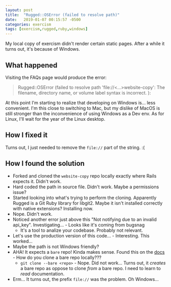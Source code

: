```yaml
---
layout: post
title:  "Rugged::OSError (failed to resolve path)"
date:   2019-01-07 00:15:57 -0500
categories: exercism
tags: [exercism,rugged,ruby,windows]
---
```

My local copy of exercism didn't render certain static pages. After a while it turns out, it's because of Windows.

<!--more-->

## What happened

Visiting the FAQs page would produce the error:

> Rugged::OSError (failed to resolve path 'file://<...>website-copy': The filename, directory name, or volume label syntax is incorrect.
):


At this point I'm starting to realize that developing on Windows is... less convenient. I'm this close to switching to Mac, but my dislike of MacOS is still stronger than the inconvenience of using Windows as a Dev env. As for Linux, I'll wait for the year of the Linux desktop.

## How I fixed it

Turns out, I just needed to remove the `file://` part of the string. :(

## How I found the solution

- Forked and cloned the `website-copy` repo locally exactly where Rails expects it. Didn't work.
 - Hard coded the path in source file. Didn't work. Maybe a permissions issue?
  - Started looking into what's trying to perform the cloning. Apparently Rugged is a Git Ruby library for libgit2. Maybe it isn't installed correctly with native extensions? Installing now.
   - Nope. Didn't work.
   - Noticed another error just above this "Not notifying due to an invalid api_key". Investigating...
    - Looks like it's coming from bugsnag
     - It's a tool to analize your codebase. Probably not relevant.
   - Let's use the production version of this code...
    - Interesting. This worked...
   - Maybe the path is not Windows friendly?
   - AHA! It expects a `bare` repo! Kinda makes sense. Found this on the [docs](https://www.rubydoc.info/github/libgit2/rugged/Rugged/Repository#clone_at-class_method)
    - How do you clone a bare repo locally???
     - `git clone --bare <repo>`
    - Nope. Did not work... Turns out, it *creates* a bare repo as oppose to clone *from* a bare repo. I need to learn to *read* documentation.
 - Erm... It turns out, the prefix `file://` was the problem. Oh Windows...